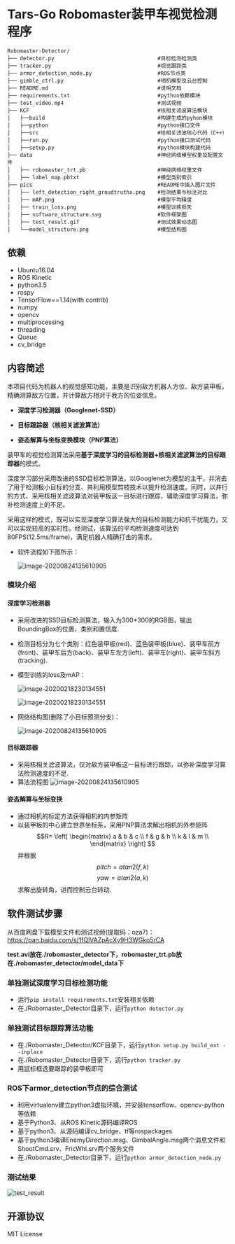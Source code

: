 # Tars-Go Robomaster装甲车视觉检测程序

```
Robomaster-Detector/
├── detector.py                                 #目标检测检测类
├── tracker.py                                  #视觉跟踪类
├── armor_detection_node.py                     #ROS节点类
├── gimble_ctrl.py                              #相机模型及云台控制
├── README.md                                   #说明文档
├── requirements.txt                            #python依赖模块
├── test_video.mp4                              #测试视频
├── KCF                                         #核相关滤波算法模块
│   ├──build                                    #构建生成的pyhon模块
│   ├──python                                   #python接口文件
│   ├──src                                      #核相关滤波核心代码（C++）
│   ├──run.py                                   #python接口测试代码
│   ├──setup.py                                 #python模块构建代码
├── data                                        #神经网络模型权重及配置文件
│   ├── robomaster_trt.pb                       #神经网络权重文件
│   ├── label_map.pbtxt                         #模型类别索引
├── pics                                        #README中插入图片文件
│   ├── left_detection_right_groudtruthx.png    #检测结果与标注对比
│   ├── mAP.png                                 #模型平均精度
│   ├── train_loss.png                          #模型训练损失
│   ├── software_structure.svg                  #软件框架图
│   ├── test_result.gif                         #测试效果动态图
│   └──model_structure.png                      #模型结构图

```



## 依赖

* Ubuntu16.04
* ROS Kinetic
* python3.5
* rospy
* TensorFlow==1.14(with contrib)
* numpy
* opencv
* multiprocessing
* threading
* Queue
* cv_bridge



## 内容简述

本项目代码为机器人的视觉感知功能，主要是识别敌方机器人方位、敌方装甲板，精确测算敌方位置，并计算敌方相对于我方的位姿信息。

- **深度学习检测器（Googlenet-SSD）**

- **目标跟踪器（核相关滤波算法）**

- **姿态解算与坐标变换模块（PNP算法）**

装甲车的视觉检测算法采用**基于深度学习的目标检测器+核相关滤波算法的目标跟踪器**的模式。

深度学习部分采用改进的SSD目标检测算法，以Googlenet为模型的主干，并消去了用于检测极小目标的分支、并利用模型剪枝技术以提升检测速度。同时，以并行的方式、采用核相关滤波算法对装甲板这一目标进行跟踪，辅助深度学习算法，弥补检测速度上的不足。

采用这样的模式，既可以实现深度学习算法强大的目标检测能力和抗干扰能力，又可以实现较高的实时性。经测试，该算法的平均检测速度可达到80FPS(12.5ms/frame)，满足机器人精确打击的需求。

- 软件流程如下图所示：

  ![image-20200824135610905](pic/software_structure.svg)





### 模块介绍
#### 深度学习检测器

* 采用改进的SSD目标检测算法，输入为300*300的RGB图，输出BoundingBox的位置、类别和置信度.
* 检测目标分为七个类别：红色装甲板(red)、蓝色装甲板(blue)、装甲车前方(front)、装甲车后方(back)、装甲车左方(left)、装甲车(right)、装甲车斜方(tracking).

* 模型训练的loss及mAP：
  
  ![image-20200218230134551](pic/train_loss.png)

  ![image-20200218230134551](pic/mAP.png)

* 网络结构图(删除了小目标预测分支)：

  ![image-20200824135610905](pic/model_structure.png)

#### 目标跟踪器

* 采用核相关滤波算法，仅对敌方装甲板这一目标进行跟踪，以弥补深度学习算法检测速度的不足.
* 算法流程图
  ![image-20200824135610905](pic/tracker.png)


#### 姿态解算与坐标变换

* 通过相机的标定方法获得相机的内参矩阵
* 以装甲板的中心建立世界坐标系，采用PNP算法求解出相机的外参矩阵
$$R=
\left[
 \begin{matrix}
   a & b & c \\
   f & g & h \\
   k & l & m \\
  \end{matrix} 
\right]
$$
并根据 
$$pitch = atan2(f,k)$$
$$yaw = atan2(a,k) $$
求解出旋转角，进而控制云台转动.



## 软件测试步骤
从百度网盘下载模型文件和测试视频(提取码：oza7)：https://pan.baidu.com/s/1fQlVAZpAcXy9H3WGko5rCA 



**test.avi放在./robomaster_detector下，robomaster_trt.pb放在./robomaster_detector/model_data下**
### 单独测试深度学习目标检测功能

* 运行`pip install requirements.txt`安装相关依赖
* 在./Robomaster_Detector目录下，运行`python detector.py`

### 单独测试目标跟踪算法功能

* 在./Robomaster_Detector/KCF目录下，运行`python setup.py build_ext --inplace `
* 在./Robomaster_Detector目录下，运行`python tracker.py`
* 用鼠标框选要跟踪的装甲板即可

### ROS下armor_detection节点的综合测试
* 利用virtualenv建立python3虚拟环境，并安装tensorflow、opencv-python等依赖
* 基于Python3、从ROS Kinetic源码编译ROS
* 基于python3、从源码编译cv_bridge、tf等rospackages
* 基于python3编译EnemyDirection.msg、GimbalAngle.msg两个消息文件和ShootCmd.srv、FricWhl.srv两个服务文件
* 在./Robomaster_Detector目录下，运行`python armor_detection_node.py`



### 测试结果

![test_result](pic/result1.gif)



## 开源协议

MIT License
